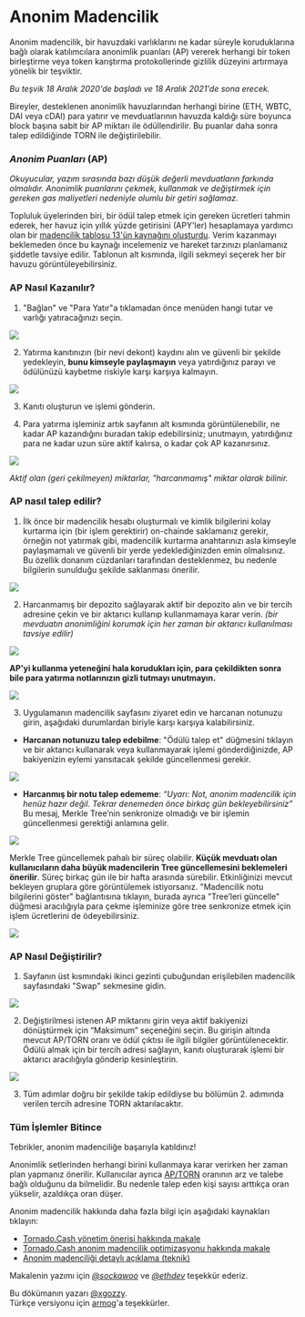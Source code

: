 # Anonim Madencilik

Anonim madencilik, bir havuzdaki varlıklarını ne kadar süreyle koruduklarına bağlı olarak katılımcılara anonimlik puanları \(AP\) vererek herhangi bir token birleştirme veya token karıştırma protokollerinde gizlilik düzeyini artırmaya yönelik bir teşviktir.

_Bu teşvik 18 Aralık 2020'de başladı ve 18 Aralık 2021'de sona erecek._

Bireyler, desteklenen anonimlik havuzlarından herhangi birine \(ETH, WBTC, DAI veya cDAI\) para yatırır ve mevduatlarının havuzda kaldığı süre boyunca block başına sabit bir AP miktarı ile ödüllendirilir. Bu puanlar daha sonra talep edildiğinde TORN ile değiştirilebilir.

### _Anonim Puanları_ \(AP\)

_Okuyucular, yazım sırasında bazı düşük değerli mevduatların farkında olmalıdır. Anonimlik puanlarını çekmek, kullanmak ve değiştirmek için gereken gas maliyetleri nedeniyle olumlu bir getiri sağlamaz._

Topluluk üyelerinden biri, bir ödül talep etmek için gereken ücretleri tahmin ederek, her havuz için yıllık yüzde getirisini \(APY'ler\) hesaplamaya yardımcı olan bir [madencilik tablosu 13'ün kaynağını oluşturdu](https://github.com/https://torn.community/t/anonymity-mining-spreadsheet/720/). Verim kazanmayı beklemeden önce bu kaynağı incelemeniz ve hareket tarzınızı planlamanız şiddetle tavsiye edilir. Tablonun alt kısmında, ilgili sekmeyi seçerek her bir havuzu görüntüleyebilirsiniz.

### AP Nasıl Kazanılır?

1. "Bağlan" ve "Para Yatır"a tıklamadan önce menüden hangi tutar ve varlığı yatıracağınızı seçin.

![](.gitbook/assets/m3fh0gl.png)

2. Yatırma kanıtınızın \(bir nevi dekont\) kaydını alın ve güvenli bir şekilde yedekleyin, **bunu kimseyle paylaşmayın** veya yatırdığınız parayı ve ödülünüzü kaybetme riskiyle karşı karşıya kalmayın.

![](.gitbook/assets/vhustru.png)

3. Kanıtı oluşturun ve işlemi gönderin.

4. Para yatırma işleminiz artık sayfanın alt kısmında görüntülenebilir, ne kadar AP kazandığını buradan takip edebilirsiniz; unutmayın, yatırdığınız para ne kadar uzun süre aktif kalırsa, o kadar çok AP kazanırsınız.

![](.gitbook/assets/k6juetp.png)

_Aktif olan \(geri çekilmeyen\) miktarlar, "harcanmamış" miktar olarak bilinir._

### AP nasıl talep edilir?

1. İlk önce bir madencilik hesabı oluşturmalı ve kimlik bilgilerini kolay kurtarma için \(bir işlem gerektirir\) on-chainde saklamanız gerekir, örneğin not yatırmak gibi, madencilik kurtarma anahtarınızı asla kimseyle paylaşmamalı ve güvenli bir yerde yedeklediğinizden emin olmalısınız. Bu özellik donanım cüzdanları tarafından desteklenmez, bu nedenle bilgilerin sunulduğu şekilde saklanması önerilir.

![](.gitbook/assets/lskzkgk.png)

2. Harcanmamış bir depozito sağlayarak aktif bir depozito alın ve bir tercih adresine çekin ve bir aktarıcı kullanıp kullanmamaya karar verin. _\(bir mevduatın anonimliğini korumak için her zaman bir aktarıcı kullanılması tavsiye edilir\)_

![](.gitbook/assets/aid86cj.png)

**AP'yi kullanma yeteneğini hala korudukları için, para çekildikten sonra bile para yatırma notlarınızın gizli tutmayı unutmayın.**

![](.gitbook/assets/bpsqxxr.png)

3. Uygulamanın madencilik sayfasını ziyaret edin ve harcanan notunuzu girin, aşağıdaki durumlardan biriyle karşı karşıya kalabilirsiniz.

* **Harcanan notunuzu talep edebilme**: "Ödülü talep et" düğmesini tıklayın ve bir aktarıcı kullanarak veya kullanmayarak işlemi gönderdiğinizde, AP bakiyenizin eylemi yansıtacak şekilde güncellenmesi gerekir.

![](.gitbook/assets/e9jyqhu.png)

 

* **Harcanmış bir notu talep edememe**: _“Uyarı: Not, anonim madencilik için henüz hazır değil. Tekrar denemeden önce birkaç gün bekleyebilirsiniz”_ Bu mesaj, Merkle Tree’nin senkronize olmadığı ve bir işlemin güncellenmesi gerektiği anlamına gelir.

![](.gitbook/assets/i6qtr0f.png)

Merkle Tree güncellemek pahalı bir süreç olabilir. **Küçük mevduatı olan kullanıcıların daha büyük madencilerin Tree güncellemesini beklemeleri önerilir**. Süreç birkaç gün ile bir hafta arasında sürebilir. Etkinliğinizi mevcut bekleyen gruplara göre görüntülemek istiyorsanız. "Madencilik notu bilgilerini göster" bağlantısına tıklayın, burada ayrıca "Tree’leri güncelle" düğmesi aracılığıyla para çekme işleminize göre tree senkronize etmek için işlem ücretlerini de ödeyebilirsiniz.

![](.gitbook/assets/d8dmxjj.png)

### AP Nasıl Değiştirilir?

1. Sayfanın üst kısmındaki ikinci gezinti çubuğundan erişilebilen madencilik sayfasındaki "Swap" sekmesine gidin.

![](.gitbook/assets/ahrjxbq.png)

2. Değiştirilmesi istenen AP miktarını girin veya aktif bakiyenizi dönüştürmek için “Maksimum” seçeneğini seçin. Bu girişin altında mevcut AP/TORN oranı ve ödül çıktısı ile ilgili bilgiler görüntülenecektir. Ödülü almak için bir tercih adresi sağlayın, kanıtı oluşturarak işlemi bir aktarıcı aracılığıyla gönderip kesinleştirin.

![](.gitbook/assets/wo55lao.png)

3. Tüm adımlar doğru bir şekilde takip edildiyse bu bölümün 2. adımında verilen tercih adresine TORN aktarılacaktır.

### Tüm İşlemler Bitince

Tebrikler, anonim madenciliğe başarıyla katıldınız!

Anonimlik setlerinden herhangi birini kullanmaya karar verirken her zaman plan yapmanız önerilir. Kullanıcılar ayrıca [AP/TORN](https://github.com/https://duneanalytics.com/luckyallocator/Daily-AP-TORN-Rate-v2/) oranının arz ve talebe bağlı olduğunu da bilmelidir. Bu nedenle talep eden kişi sayısı arttıkça oran yükselir, azaldıkça oran düşer.

Anonim madencilik hakkında daha fazla bilgi için aşağıdaki kaynakları tıklayın:

* [Tornado.Cash yönetim önerisi hakkında makale](https://tornado-cash.medium.com/tornado-cash-governance-proposal-a55c5c7d0703)
* [Tornado.Cash anonim madencilik optimizasyonu hakkında makale](https://tornado-cash.medium.com/gas-price-claimed-anonymity-mining-a-victim-but-now-everyone-can-claim-ap-5441aaa32a1a)
* [Anonim madenciliği detaylı açıklama \(teknik\)](https://torn.community/t/anonymity-mining-technical-overview/15)

Makalenin yazımı için [_@sockawoo_](https://torn.community/u/sockawoo) ve [_@ethdev_](https://torn.community/u/ethdev) teşekkür ederiz.

Bu dökümanın yazarı [@xgozzy](https://torn.community/u/xgozzy/summary).  
Türkçe versiyonu için [armog](https://twitter.com/arm00g)'a teşekkürler.

